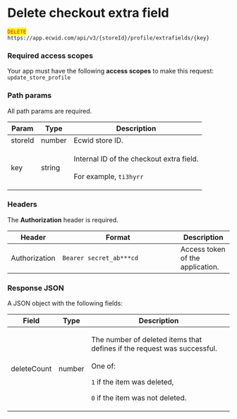 # Delete checkout extra field

<mark style="color:red;">`DELETE`</mark> `https://app.ecwid.com/api/v3/{storeId}/profile/extrafields/{key}`&#x20;

### Required access scopes

Your app must have the following **access scopes** to make this request: `update_store_profile`

### Path params

All path params are required.

| Param   | Type   | Description                                                                              |
| ------- | ------ | ---------------------------------------------------------------------------------------- |
| storeId | number | Ecwid store ID.                                                                          |
| key     | string | <p>Internal ID of the checkout extra field.<br><br>For example, <code>ti3hyrr</code></p> |

### Headers

The **Authorization** header is required.

<table><thead><tr><th>Header</th><th width="252">Format</th><th>Description</th></tr></thead><tbody><tr><td>Authorization</td><td><code>Bearer secret_ab***cd</code></td><td>Access token of the application.</td></tr></tbody></table>

### Response JSON

A JSON object with the following fields:

| Field       | Type   | Description                                                                                                                                                                                   |
| ----------- | ------ | --------------------------------------------------------------------------------------------------------------------------------------------------------------------------------------------- |
| deleteCount | number | <p>The number of deleted items that defines if the request was successful.<br><br>One of:</p><p><code>1</code> if the item was deleted,</p><p><code>0</code> if the item was not deleted.</p> |
